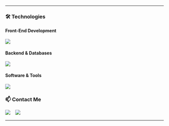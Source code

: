 
---

### 🛠️ Technologies

<h4>Front-End Development</h4>
<p>
  <a href="https://skillicons.dev">
    <img src="https://skillicons.dev/icons?i=js,html,css,tailwind,astro" />
  </a>
</p>

<h4>Backend & Databases</h4>
<p>
  <a href="https://skillicons.dev">
    <img src="https://skillicons.dev/icons?i=mysql" />
  </a>
</p>

<h4>Software & Tools</h4>
<p>
  <a href="https://skillicons.dev">
    <img src="https://skillicons.dev/icons?i=github,postman,npm" />
  </a>
</p>


### 📫 Contact Me

<p>
  <img src="https://skillicons.dev/icons?i=gmail" /></a>
  &nbsp;&nbsp;
  <img src="https://skillicons.dev/icons?i=discord" /></a>
</p>

---
